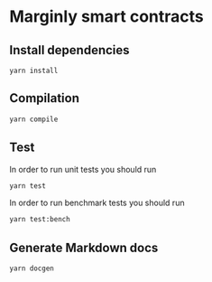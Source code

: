 # Marginly smart contracts

## Install dependencies

```
yarn install
```

## Compilation

```bash
yarn compile
```

## Test

In order to run unit tests you should run

```bash
yarn test
```

In order to run benchmark tests you should run

```bash
yarn test:bench
```

## Generate Markdown docs

```bash
yarn docgen
```